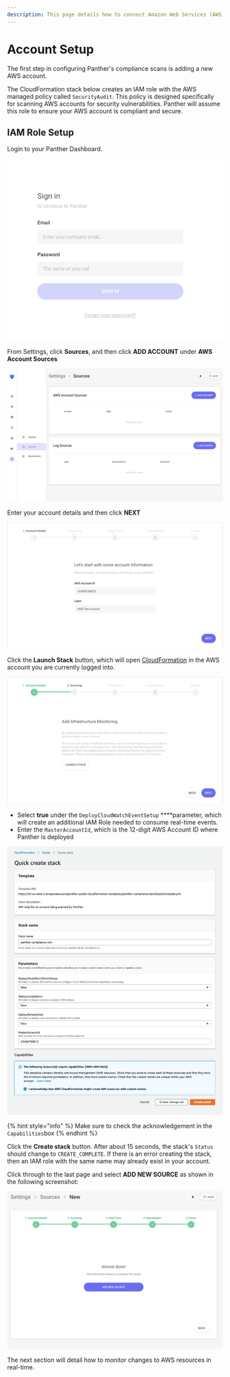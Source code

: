 ```yaml
---
description: This page details how to connect Amazon Web Services (AWS) to Panther
---
```


# Account Setup

The first step in configuring Panther's compliance scans is adding a new AWS account.

The CloudFormation stack below creates an IAM role with the AWS managed policy called `SecurityAudit`. This policy is designed specifically for scanning AWS accounts for security vulnerabilities. Panther will assume this role to ensure your AWS account is compliant and secure.

## IAM Role Setup

Login to your Panther Dashboard.

![](../../.gitbook/assets/screen-shot-2020-01-17-at-4.35.20-pm.png)

From Settings, click **Sources**, and then click **ADD ACCOUNT** under **AWS Account Sources**

![](../../.gitbook/assets/screen-shot-2020-01-17-at-4.33.47-pm.png)

Enter your account details and then click **NEXT**

![](../../.gitbook/assets/screen-shot-2020-01-17-at-4.28.39-pm.png)

Click the **Launch Stack** button, which will open [CloudFormation](https://aws.amazon.com/cloudformation/) in the AWS account you are currently logged into.

![](../../.gitbook/assets/screen-shot-2020-01-21-at-4.25.25-pm.png)

- Select **true** under the `DeployCloudWatchEventSetup` \*\*\*\*parameter, which will create an additional IAM Role needed to consume real-time events.
- Enter the `MasterAccountId`, which is the 12-digit AWS Account ID where Panther is deployed

![](../../.gitbook/assets/screen-shot-2020-01-17-at-4.37.49-pm.png)

{% hint style="info" %}
Make sure to check the acknowledgement in the `Capabilities`box
{% endhint %}

Click the **Create stack** button. After about 15 seconds, the stack's `Status` should change to `CREATE_COMPLETE`. If there is an error creating the stack, then an IAM role with the same name may already exist in your account.

Click through to the last page and select **ADD NEW SOURCE** as shown in the following screenshot:

![](../../.gitbook/assets/screen-shot-2020-01-17-at-5.18.21-pm.png)

The next section will detail how to monitor changes to AWS resources in real-time.
